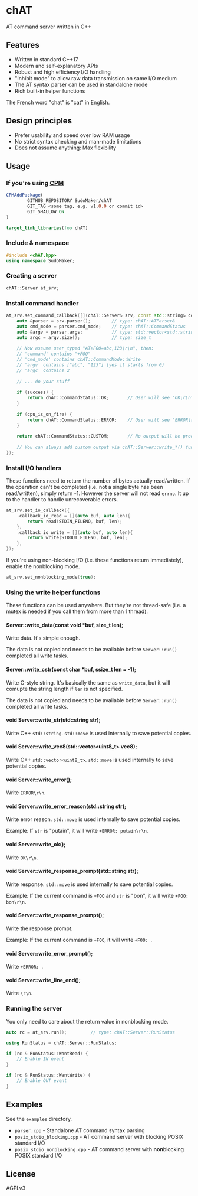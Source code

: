 # chAT

AT command server written in C++

## Features
- Written in standard C++17
- Modern and self-explanatory APIs
- Robust and high efficiency I/O handling
- "Inhibit mode" to allow raw data transmission on same I/O medium
- The AT syntax parser can be used in standalone mode
- Rich built-in helper functions

The French word "chat" is "cat" in English.

## Design principles
- Prefer usability and speed over low RAM usage 
- No strict syntax checking and man-made limitations
- Does not assume anything: Max flexibility

## Usage
### If you're using [CPM](https://github.com/TheLartians/CPM.cmake)
```cmake
CPMAddPackage(
        GITHUB_REPOSITORY SudoMaker/chAT
        GIT_TAG <some tag, e.g. v1.0.0 or commit id>
        GIT_SHALLOW ON
)

target_link_libraries(foo chAT)
```
### Include & namespace
```c++
#include <chAT.hpp>
using namespace SudoMaker;
```

### Creating a server
```c++
chAT::Server at_srv;
```

### Install command handler
```c++
at_srv.set_command_callback([](chAT::Server& srv, const std::string& command) {
	auto &parser = srv.parser();        // type: chAT::ATParser&
	auto cmd_mode = parser.cmd_mode;    // type: chAT::CommandStatus
	auto &argv = parser.args;           // type: std::vector<std::string>&
	auto argc = argv.size();            // type: size_t
	
	// Now assume user typed "AT+FOO=abc,123\r\n", then:
	// 'command' contains "+FOO"
	// 'cmd_mode' contains chAT::CommandMode::Write
	// 'argv' contains ["abc", "123"] (yes it starts from 0)
	// 'argc' contains 2
	
	// ... do your stuff
	
	if (success) {
		return chAT::CommandStatus::OK;       // User will see "OK\r\n"
	}
	
	if (cpu_is_on_fire) {
		return chAT::CommandStatus::ERROR;    // User will see "ERROR\r\n"
	}
	
	return chAT::CommandStatus::CUSTOM;       // No output will be produced by default
	
	// You can always add custom output via chAT::Server::write_*() functions.
});
```

### Install I/O handlers
These functions need to return the number of bytes actually read/written. If the operation can't be completed (i.e. not a single byte has been read/written), simply return -1. However the server will not read `errno`. It up to the handler to handle unrecoverable errors.

```c++
at_srv.set_io_callback({
	.callback_io_read = [](auto buf, auto len){
		return read(STDIN_FILENO, buf, len);
	},
	.callback_io_write = [](auto buf, auto len){
		return write(STDOUT_FILENO, buf, len);
	},
});
```

If you're using non-blocking I/O (i.e. these functions return immediately), enable the nonblocking mode.

```c++
at_srv.set_nonblocking_mode(true);
```

### Using the write helper functions
These functions can be used anywhere. But they're not thread-safe (i.e. a mutex is needed if you call them from more than 1 thread).

#### Server::write_data(const void *buf, size_t len);
Write data. It's simple enough.

The data is not copied and needs to be available before `Server::run()` completed all write tasks.

#### Server::write_cstr(const char *buf, ssize_t len = -1);
Write C-style string. It's basically the same as `write_data`, but it will comupte the string length if `len` is not specified.

The data is not copied and needs to be available before `Server::run()` completed all write tasks.

#### void Server::write_str(std::string str);
Write C++ `std::string`. `std::move` is used internally to save potential copies.

#### void Server::write_vec8(std::vector<uint8_t> vec8);
Write C++ `std::vector<uint8_t>`. `std::move` is used internally to save potential copies.

#### void Server::write_error();
Write `ERROR\r\n`.

#### void Server::write_error_reason(std::string str);
Write error reason. `std::move` is used internally to save potential copies.

Example: If `str` is "putain", it will write `+ERROR: putain\r\n`.

#### void Server::write_ok();
Write `OK\r\n`.

#### void Server::write_response_prompt(std::string str);
Write response. `std::move` is used internally to save potential copies.

Example: If the current command is `+FOO` and `str` is "bon", it will write `+FOO: bon\r\n`.

#### void Server::write_response_prompt();
Write the response prompt. 

Example: If the current command is `+FOO`, it will write `+FOO: `.

#### void Server::write_error_prompt();
Write `+ERROR: `.

#### void Server::write_line_end();
Write `\r\n`.

### Running the server
You only need to care about the return value in nonblocking mode.
```c++
auto rc = at_srv.run();         // type: chAT::Server::RunStatus

using RunStatus = chAT::Server::RunStatus;

if (rc & RunStatus::WantRead) {
	// Enable IN event
}

if (rc & RunStatus::WantWrite) {
	// Enable OUT event
}
```

## Examples
See the `examples` directory.

- `parser.cpp` - Standalone AT command syntax parsing
- `posix_stdio_blocking.cpp` - AT command server with blocking POSIX standard I/O
- `posix_stdio_nonblocking.cpp` - AT command server with **non**blocking POSIX standard I/O

## License
AGPLv3
